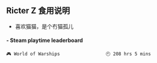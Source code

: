 ## Ricter Z 食用说明
- 喜欢猫猫，是个冇猫孤儿

<!-- steam-box start -->
#### - Steam playtime leaderboard
```text
🎮 World of Warships                 🕘 208 hrs 5 mins
```
<!-- Powered by https://github.com/YouEclipse/steam-box . -->
<!-- steam-box end -->
